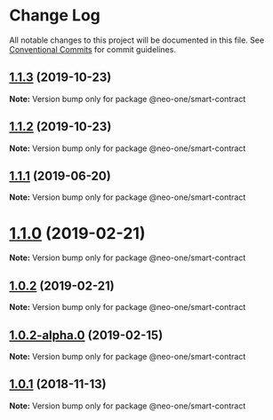 # Change Log

All notable changes to this project will be documented in this file.
See [Conventional Commits](https://conventionalcommits.org) for commit guidelines.

## [1.1.3](https://github.com/neo-one-suite/neo-one/compare/@neo-one/smart-contract@1.1.2...@neo-one/smart-contract@1.1.3) (2019-10-23)

**Note:** Version bump only for package @neo-one/smart-contract





## [1.1.2](https://github.com/neo-one-suite/neo-one/compare/@neo-one/smart-contract@1.1.1...@neo-one/smart-contract@1.1.2) (2019-10-23)

**Note:** Version bump only for package @neo-one/smart-contract





## [1.1.1](https://github.com/neo-one-suite/neo-one/compare/@neo-one/smart-contract@1.1.0...@neo-one/smart-contract@1.1.1) (2019-06-20)

**Note:** Version bump only for package @neo-one/smart-contract





# [1.1.0](https://github.com/neo-one-suite/neo-one/compare/@neo-one/smart-contract@1.0.2...@neo-one/smart-contract@1.1.0) (2019-02-21)

**Note:** Version bump only for package @neo-one/smart-contract





## [1.0.2](https://github.com/neo-one-suite/neo-one/compare/@neo-one/smart-contract@1.0.2-alpha.0...@neo-one/smart-contract@1.0.2) (2019-02-21)

**Note:** Version bump only for package @neo-one/smart-contract





## [1.0.2-alpha.0](https://github.com/neo-one-suite/neo-one/compare/@neo-one/smart-contract@1.0.1...@neo-one/smart-contract@1.0.2-alpha.0) (2019-02-15)

**Note:** Version bump only for package @neo-one/smart-contract





## [1.0.1](https://github.com/neo-one-suite/neo-one/compare/@neo-one/smart-contract@1.0.0...@neo-one/smart-contract@1.0.1) (2018-11-13)

**Note:** Version bump only for package @neo-one/smart-contract

